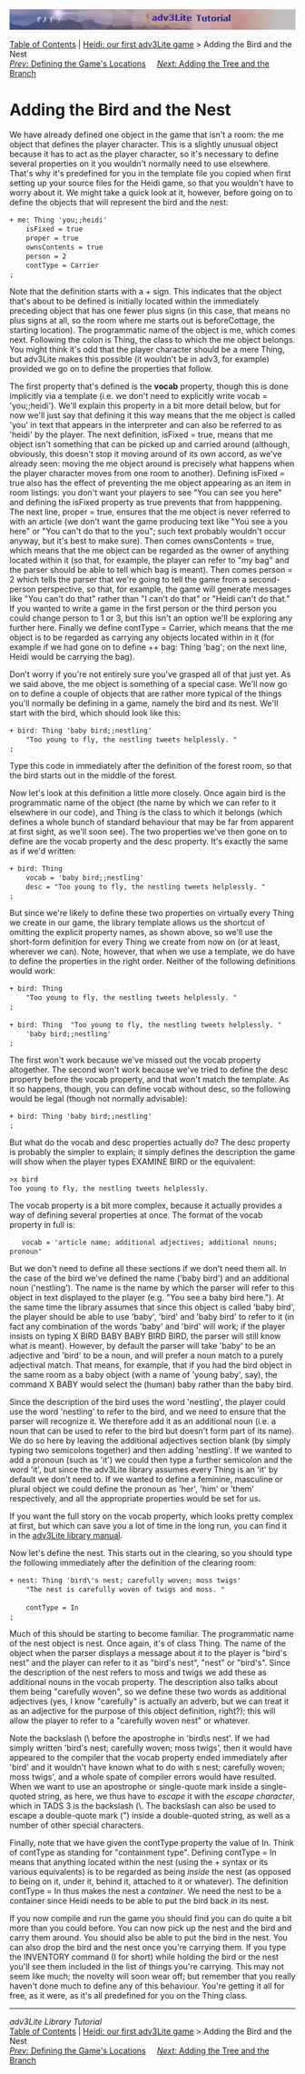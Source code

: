 ---
---
<div class="topbar">

<img src="topbar.jpg" data-border="0" />

</div>

<div class="nav">

<a href="toc.html" class="nav">Table of Contents</a> \|
<a href="heidi.html" class="nav">Heidi: our first adv3Lite game</a> \>
Adding the Bird and the Nest  
<span class="navnp"><a href="locations.html" class="nav"><em>Prev:</em> Defining the Game's
Locations</a>    
<a href="tree.html" class="nav"><em>Next:</em> Adding the Tree and the
Branch</a>     </span>

</div>

<div class="main">

# Adding the Bird and the Nest

We have already defined one object in the game that isn't a room: the me
object that defines the player character. This is a slightly unusual
object because it has to act as the player character, so it's necessary
to define several properties on it you wouldn't normally need to use
elsewhere. That's why it's predefined for you in the template file you
copied when first setting up your source files for the Heidi game, so
that you wouldn't have to worry about it. We might take a quick look at
it, however, before going on to define the objects that will represent
the bird and the nest:

<div class="code">

    + me: Thing 'you;;heidi'   
        isFixed = true    
        proper = true
        ownsContents = true
        person = 2   
        contType = Carrier    
    ;

</div>

Note that the definition starts with a + sign. This indicates that the
object that's about to be defined is initially located within the
immediately preceding object that has one fewer plus signs (in this
case, that means no plus signs at all, so the room where me starts out
is beforeCottage, the starting location). The programmatic name of the
object is <span class="code">me</span>, which comes next. Following the
colon is <span class="code">Thing</span>, the class to which the
<span class="code">me</span> object belongs. You might think it's odd
that the player character should be a mere Thing, but adv3Lite makes
this possible (it wouldn't be in adv3, for example) provided we go on to
define the properties that follow.

The first property that's defined is the **vocab** property, though this
is done implicitly via a template (i.e. we don't need to explicitly
write <span class="code">vocab = 'you;;heidi'</span>). We'll explain
this property in a bit more detail below, but for now we'll just say
that defining it this way means that the me object is called 'you' in
text that appears in the interpreter and can also be referred to as
'heidi' by the player. The next definition, <span class="code">isFixed =
true</span>, means that me object isn't something that can be picked up
and carried around (although, obviously, this doesn't stop it moving
around of its own accord, as we've already seen: moving the me object
around is precisely what happens when the player character moves from
one room to another). Defining <span class="code">isFixed = true</span>
also has the effect of preventing the me object appearing as an item in
room listings: you don't want your players to see "You can see you here"
and defining the isFixed property as true prevents that from happpening.
The next line, <span class="code">proper = true</span>, ensures that the
me object is never referred to with an article (we don't want the game
producing text like "You see a you here" or "You can't do that to the
you"; such text probably wouldn't occur anyway, but it's best to make
sure). Then comes <span class="code">ownsContents = true</span>, which
means that the me object can be regarded as the owner of anything
located within it (so that, for example, the player can refer to "my
bag" and the parser should be able to tell which bag is meant). Then
comes <span class="code">person = 2</span> which tells the parser that
we're going to tell the game from a second-person perspective, so that,
for example, the game will generate messages like "You can't do that"
rather than "I can't do that" or "Heidi can't do that." If you wanted to
write a game in the first person or the third person you could change
person to 1 or 3, but this isn't an option we'll be exploring any
further here. Finally we define <span class="code">contType =
Carrier</span>, which means that the me object is to be regarded as
carrying any objects located within in it (for example if we had gone on
to define <span class="code">++ bag: Thing 'bag';</span> on the next
line, Heidi would be carrying the bag).

Don't worry if you're not entirely sure you've grasped all of that just
yet. As we said above, the <span class="code">me</span> object is
something of a special case. We'll now go on to define a couple of
objects that are rather more typical of the things you'll normally be
defining in a game, namely the bird and its nest. We'll start with the
bird, which should look like this:

<div class="code">

    + bird: Thing 'baby bird;;nestling'
        "Too young to fly, the nestling tweets helplessly. "
    ;

</div>

Type this code in immediately after the definition of the forest room,
so that the bird starts out in the middle of the forest.

Now let's look at this definition a little more closely. Once again
<span class="code">bird</span> is the programmatic name of the object
(the name by which we can refer to it elsewhere in our code), and
<span class="code">Thing</span> is the class to which it belongs (which
defines a whole bunch of standard behaviour that may be far from
apparent at first sight, as we'll soon see). The two properties we've
then gone on to define are the <span class="code">vocab</span> property
and the <span class="code">desc</span> property. It's exactly the same
as if we'd written:

<div class="code">

    + bird: Thing 
        vocab = 'baby bird;;nestling'
        desc = "Too young to fly, the nestling tweets helplessly. "
    ;

</div>

But since we're likely to define these two properties on virtually every
Thing we create in our game, the library template allows us the shortcut
of omitting the explicit property names, as shown above, so we'll use
the short-form definition for every Thing we create from now on (or at
least, wherever we can). Note, however, that when we use a template, we
do have to define the properties in the right order. Neither of the
following definitions would work:

<div class="code">

    + bird: Thing 
        "Too young to fly, the nestling tweets helplessly. "
    ;

    + bird: Thing  "Too young to fly, the nestling tweets helplessly. "    
        'baby bird;;nestling'
    ;

</div>

The first won't work because we've missed out the
<span class="code">vocab</span> property altogether. The second won't
work because we've tried to define the <span class="code">desc</span>
property before the <span class="code">vocab</span> property, and that
won't match the template. As it so happens, though, you can define
<span class="code">vocab</span> without <span class="code">desc</span>,
so the following would be legal (though not normally advisable):

<div class="code">

    + bird: Thing 'baby bird;;nestling'
    ;

</div>

But what do the <span class="code">vocab</span> and
<span class="code">desc</span> properties actually do? The
<span class="code">desc</span> property is probably the simpler to
explain; it simply defines the description the game will show when the
player types EXAMINE BIRD or the equivalent:

<div class="cmdline">

    >x bird
    Too young to fly, the nestling tweets helplessly. 

</div>

The <span class="code">vocab</span> property is a bit more complex,
because it actually provides a way of defining several properties at
once. The format of the <span class="code">vocab</span> property in full
is:

<div class="code">

       vocab = 'article name; additional adjectives; additional nouns; pronoun'
     

</div>

But we don't need to define all these sections if we don't need them
all. In the case of the bird we've defined the name ('baby bird') and an
additional noun ('nestling'). The <span class="code">name</span> is the
name by which the parser will refer to this object in text displayed to
the player (e.g. "You see a baby bird here."). At the same time the
library assumes that since this object is called 'baby bird', the player
should be able to use 'baby', 'bird' and 'baby bird' to refer to it (in
fact any combination of the words 'baby' and 'bird' will work; if the
player insists on typing X BIRD BABY BABY BIRD BIRD, the parser will
still know what is meant). However, by default the parser will take
'baby' to be an adjective and 'bird' to be a noun, and will prefer a
noun match to a purely adjectival match. That means, for example, that
if you had the bird object in the same room as a baby object (with a
name of 'young baby', say), the command X BABY would select the (human)
baby rather than the baby bird.

Since the description of the bird uses the word 'nestling', the player
could use the word 'nestling' to refer to the bird, and we need to
ensure that the parser will recognize it. We therefore add it as an
additional noun (i.e. a noun that can be used to refer to the bird but
doesn't form part of its name). We do so here by leaving the additional
adjectives section blank (by simply typing two semicolons together) and
then adding 'nestling'. If we wanted to add a pronoun (such as 'it') we
could then type a further semicolon and the word 'it', but since the
adv3Lite library assumes every Thing is an 'it' by default we don't need
to. If we wanted to define a feminine, masculine or plural object we
could define the pronoun as 'her', 'him' or 'them' respectively, and all
the appropriate properties would be set for us.

If you want the full story on the <span class="code">vocab</span>
property, which looks pretty complex at first, but which can save you a
lot of time in the long run, you can find it in the [adv3Lite library
manual](../manual/thing.html#vocab).

Now let's define the nest. This starts out in the clearing, so you
should type the following immediately after the definition of the
<span class="code">clearing</span> room:

<div class="code">

    + nest: Thing 'bird\'s nest; carefully woven; moss twigs'
        "The nest is carefully woven of twigs and moss. "
        
        contType = In    
    ;

</div>

Much of this should be starting to become familiar. The programmatic
name of the nest object is <span class="code">nest</span>. Once again,
it's of class <span class="code">Thing</span>. The name of the object
when the parser displays a message about it to the player is "bird's
nest" and the player can refer to it as "bird's nest", "nest" or
"bird's". Since the description of the nest refers to moss and twigs we
add these as additional nouns in the <span class="code">vocab</span>
property. The description also talks about them being "carefully woven",
so we define these two words as additional adjectives (yes, I know
"carefully" is actually an adverb, but we can treat it as an adjective
for the purpose of this object definition, right?); this will allow the
player to refer to a "carefully woven nest" or whatever.

Note the backslash (\\ before the apostrophe in 'bird\\s nest'. If we
had simply written 'bird's nest; carefully woven; moss twigs', then it
would have appeared to the compiler that the <span class="code">
vocab</span> property ended immediately after 'bird' and it wouldn't
have known what to do with <span class="code">s nest; carefully woven;
moss twigs'</span>, and a whole spate of compiler errors would have
resulted. When we want to use an apostrophe or single-quote mark inside
a single-quoted string, as here, we thus have to *escape* it with the
*escape character*, which in TADS 3 is the backslash (\\. The backslash
can also be used to escape a double-quote mark (") inside a
double-quoted string, as well as a number of other special characters.

Finally, note that we have given the <span class="code">contType</span>
property the value of <span class="code">In</span>. Think of contType as
standing for "containment type". Defining <span class="code"> contType =
In</span> means that anything located within the nest (using the +
syntax or its various equivalents) is to be regarded as being *inside*
the nest (as opposed to being on it, under it, behind it, attached to it
or whatever). The definition <span class="code">contType = In</span>
thus makes the nest a *container*. We need the nest to be a container
since Heidi needs to be able to put the bird back *in* its nest.

If you now compile and run the game you should find you can do quite a
bit more than you could before. You can now pick up the nest and the
bird and carry them around. You should also be able to put the bird in
the nest. You can also drop the bird and the nest once you're carrying
them. If you type the INVENTORY command (I for short) while holding the
bird or the nest you'll see them included in the list of things you're
carrying. This may not seem like much; the novelty will soon wear off;
but remember that you really haven't done much to define any of this
behaviour. You're getting it all for free, as it were, as it's all
predefined for you on the <span class="code">Thing</span> class.

</div>

------------------------------------------------------------------------

<div class="navb">

*adv3Lite Library Tutorial*  
<a href="toc.html" class="nav">Table of Contents</a> \|
<a href="heidi.html" class="nav">Heidi: our first adv3Lite game</a> \>
Adding the Bird and the Nest  
<span class="navnp"><a href="locations.html" class="nav"><em>Prev:</em> Defining the Game's
Locations</a>    
<a href="tree.html" class="nav"><em>Next:</em> Adding the Tree and the
Branch</a>     </span>

</div>
